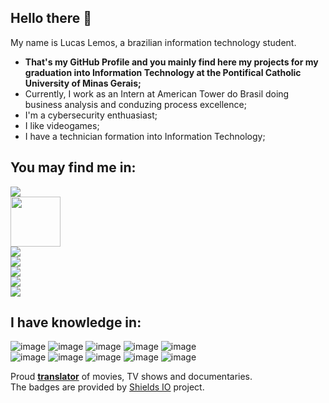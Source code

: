 ## Hello there 👋

My name is Lucas Lemos, a brazilian information technology student.

* <b>That's my GitHub Profile and you mainly find here my projects for my graduation into Information Technology at the Pontifical Catholic University of Minas Gerais;</b>
* Currently, I work as an Intern at American Tower do Brasil doing business analysis and conduzing process excellence;
* I'm a cybersecurity enthuasiast;
* I like videogames;
* I have a technician formation into Information Technology;

## You may find me in:
<a href="https://www.linkedin.com/in/lucaslpinheiro" target="_blank">
<img align="center" src="https://img.shields.io/badge/LinkedIn-0077B5?style=for-the-badge&logo=linkedin&logoColor=white" style="max-width:100%;">
</a>
</br>
<a href="https://www.behance.net/l3m0s" target="_blank">
<img align="center" width="80" color="#fff" src="https://cdn.worldvectorlogo.com/logos/behance-3.svg" style="max-width:100%;">
</a>
</br>
<a href="https://www.youtube.com/channel/UC4_X-afh1AYB_xae4FsQ2rw" target="_blank">
<img align="center" src="https://img.shields.io/badge/YouTube-FF0000?style=for-the-badge&logo=youtube&logoColor=white" style="max-width:100%;">
</a>
</br>
<a href="https://twitter.com/LukzStorm" target="_blank">
<img align="center" src="https://img.shields.io/badge/Twitter-1DA1F2?style=for-the-badge&logo=twitter&logoColor=white" style="max-width:100%;">
</a>
</br>
<a href="https://twitter.com/LukzStorm" target="_blank">
<img align="center" src="https://img.shields.io/badge/Twitter-1DA1F2?style=for-the-badge&logo=twitter&logoColor=white" style="max-width:100%;">
</a>
</br>
<a href="https://www.reddit.com/user/Juststorm14" target="_blank">
<img align="center" src="https://img.shields.io/badge/Reddit-FF4500?style=for-the-badge&logo=reddit&logoColor=white" style="max-width:100%;">
</a>
</br>
<a href="http://live.xbox.com/Profile?Gamertag=Juststorm14" target="_blank">
<img align="center" src="https://img.shields.io/badge/Xbox-107C10?style=for-the-badge&logo=xbox&logoColor=white" style="max-width:100%;">
</a>


## I have knowledge in:
![image](https://img.shields.io/badge/Windows-0078D6?style=for-the-badge&logo=windows&logoColor=white)
![image](https://img.shields.io/badge/Linux-FCC624?style=for-the-badge&logo=linux&logoColor=black)
![image](https://img.shields.io/badge/Kali_Linux-557C94?style=for-the-badge&logo=kali-linux&logoColor=white)
![image](https://img.shields.io/badge/Blogger-FF5722?style=for-the-badge&logo=blogger&logoColor=white)
![image](https://img.shields.io/badge/Wordpress-21759B?style=for-the-badge&logo=wordpress&logoColor=white)
</br>
![image](https://img.shields.io/badge/HTML5-E34F26?style=for-the-badge&logo=html5&logoColor=white)
![image](https://img.shields.io/badge/CSS3-1572B6?style=for-the-badge&logo=css3&logoColor=white)
![image](https://img.shields.io/badge/C%23-239120?style=for-the-badge&logo=c-sharp&logoColor=white)
![image](https://img.shields.io/badge/Java-ED8B00?style=for-the-badge&logo=java&logoColor=white)
![image](https://img.shields.io/badge/Visual_Studio_2019-5C2D91?style=for-the-badge&logo=visual%20studio&logoColor=white)

Proud <a href='http://legendas.tv/usuario/juststorm14' target='_blank'><b>translator</b></a> of movies, TV shows and documentaries.
<br>The badges are provided by <a href='https://github.com/badges/shields' target='_blank'>Shields IO</a> project.
